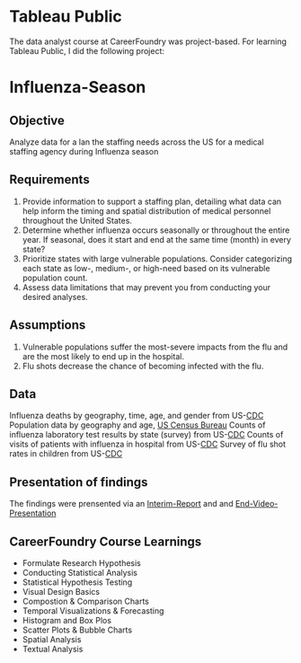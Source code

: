 # Tableau Public
The data analyst course at CareerFoundry was project-based. For learning Tableau Public, I did the following project:
# Influenza-Season
## Objective
Analyze data for a lan the staffing needs across the US for a medical staffing agency during Influenza season
## Requirements
1. Provide information to support a staffing plan, detailing what data can help inform the timing
and spatial distribution of medical personnel throughout the United States.
2. Determine whether influenza occurs seasonally or throughout the entire year. If seasonal,
does it start and end at the same time (month) in every state?
3. Prioritize states with large vulnerable populations. Consider categorizing each state as low-,
medium-, or high-need based on its vulnerable population count.
4. Assess data limitations that may prevent you from conducting your desired analyses.
## Assumptions
1. Vulnerable populations suffer the most-severe impacts from the flu and are the most likely to
end up in the hospital.
2. Flu shots decrease the chance of becoming infected with the flu.
## Data
Influenza deaths by geography, time, age, and gender from US-[CDC](https://wonder.cdc.gov/ucd-icd10.html)
Population data by geography and age, [US Census Bureau](https://www.census.gov/)
Counts of influenza laboratory test results by state (survey) from US-[CDC](https://gis.cdc.gov/grasp/fluview/fluportaldashboard.html)
Counts of visits of patients with influenza in hospital from US-[CDC](https://gis.cdc.gov/grasp/fluview/fluportaldashboard.html)
Survey of flu shot rates in children from US-[CDC](https://www.cdc.gov/vaccines/imz-managers/nis/about.html)
## Presentation of findings
The findings were prensented via an [Interim-Report](https://github.com/Gregor1000/Influenza-Season/blob/708f65ae39bdced546dafd0bb6bc6e8b8e905e77/Preparing%20for%20Influenza%20Season%20Interim%20Report.pdf) and and [End-Video-Presentation](https://www.youtube.com/watch?v=nDTl1NYc2yY)
## CareerFoundry Course Learnings
+ Formulate Research Hypothesis
+ Conducting Statistical Analysis
+ Statistical Hypothesis Testing
+ Visual Design Basics
+ Compostion & Comparison Charts
+ Temporal Visualizations & Forecasting
+ Histogram and Box Plos
+ Scatter Plots & Bubble Charts
+ Spatial Analysis
+ Textual Analysis
